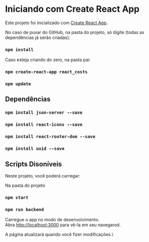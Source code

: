 # Iniciando com Create React App

Este projeto foi inicializado com [Create React App](https://github.com/facebook/create-react-app).

No caso de puxar do GitHub, na pasta do projeto, só digite (todas as dependências já serão criadas):

### `npm install`

Caso esteja criando do zero, na pasta pai:

### `npm create-react-app react_costs`
### `npm update`

## Dependências

### `npm install json-server --save`
### `npm install react-icons --save`
### `npm install react-router-dom --save`
### `npm install uuid --save`

## Scripts Disoníveis

Neste projeto, você poderá carregar:

Na pasta do projeto

### `npm start`
### `npm run backend`

Carregue o app no modo de desenvolvimento.\
Abra [http://localhost:3000](http://localhost:3000) para vê-la em seu navegarod.

A página atualizará quando você fizer modificações.\
